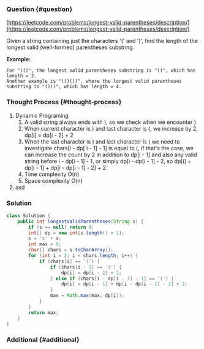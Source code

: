 ### Question {#question}

[https://leetcode.com/problems/longest-valid-parentheses/description/](https://leetcode.com/problems/longest-valid-parentheses/description/)

Given a string containing just the characters '\(' and '\)', find the length of the longest valid \(well-formed\) parentheses substring.

**Example:**

```
For "(()", the longest valid parentheses substring is "()", which has length = 2.
Another example is ")()())", where the longest valid parentheses substring is "()()", which has length = 4.
```

### Thought Process {#thought-process}

1. Dynamic Programing
   1. A valid string always ends with \), so we check when we encounter \)
   2. When current character is \) and last character is \(, we increase by 2, dp\[i\] = dp\[i - 2\] + 2
   3. When the last character is \) and last character is \) we need to investigate chars\[i - dp\[ i - 1\] - 1\] is equal to \(, if that's the case, we can increase the count by 2 in addition to dp\[i - 1\] and also any valid string before i - dp\[i - 1\] - 1, or simply dp\[i - dp\[i - 1\] - 2, so dp\[i\] = dp\[i - 1\] + dp\[i - dp\[i - 1\] - 2\] + 2
   4. Time complexity O\(n\)
   5. Space complexity O\(n\)
2. asd

### Solution

```java
class Solution {
    public int longestValidParentheses(String s) {
        if (s == null) return 0;
        int[] dp = new int[s.length() + 1];
        s = 'x' + s;
        int max = 0;
        char[] chars = s.toCharArray();
        for (int i = 2; i < chars.length; i++) {
            if (chars[i] == ')') {
                if (chars[i - 1] == '(') {
                    dp[i] = dp[i - 2] + 2;
                } else if (chars[i - dp[i - 1] - 1] == '(') {
                    dp[i] = dp[i - 1] + dp[i - dp[i - 1] - 2] + 2;
                }
                max = Math.max(max, dp[i]);
            }
        }
        return max;
    }
}
```

### Additional {#additional}



